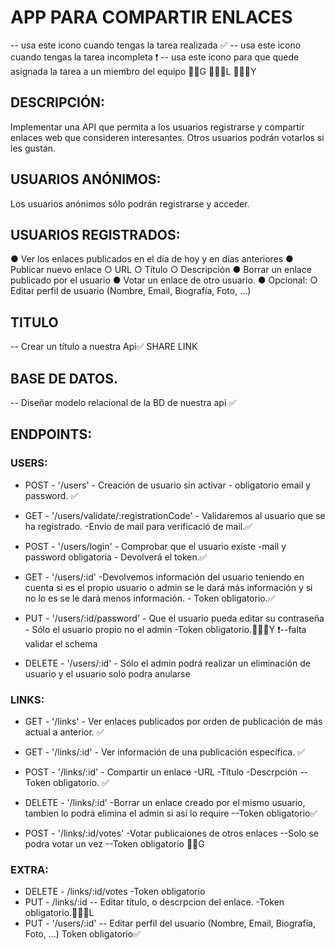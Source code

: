 
# APP PARA COMPARTIR ENLACES 
 -- usa este icono cuando tengas la tarea realizada ✅
 -- usa este icono cuando tengas la tarea incompleta ❗️
 -- usa este icono para que quede asignada la tarea a un miembro del equipo 🧔🏻G    👨🏻‍🦱L   👱🏻‍♀️Y

## DESCRIPCIÓN:
Implementar una API que permita a los usuarios registrarse y compartir enlaces web que consideren interesantes. 
Otros usuarios podrán votarlos si les gustan.

## USUARIOS ANÓNIMOS:
Los usuarios anónimos sólo podrán registrarse y acceder.

## USUARIOS REGISTRADOS:
● Ver los enlaces publicados en el día de hoy y en días anteriores
● Publicar nuevo enlace
○ URL
○ Título
○ Descripción
● Borrar un enlace publicado por el usuario
● Votar un enlace de otro usuario.
● Opcional:
○ Editar perfil de usuario (Nombre, Email, Biografía, Foto, …)

## TITULO
-- Crear un título a nuestra Api✅
SHARE LINK

## BASE DE DATOS.
-- Diseñar modelo relacional de la BD de nuestra api ✅

## ENDPOINTS:

### USERS:

- POST - '/users' - Creación de usuario sin activar - obligatorio email y password. ✅

- GET - '/users/validate/:registrationCode' - Validaremos al usuario que se ha registrado. -Envio de mail para verificació de mail.✅

- POST - '/users/login' - Comprobar que el usuario existe -mail y password obligatoria - Devolverá el token.✅

- GET - '/users/:id' -Devolvemos información del usuario teniendo en cuenta si es el propio usuario o admin se le dará más información y si no lo es se le dará menos información. - Token obligatorio.✅

- PUT - '/users/:id/password' - Que el usuario pueda editar su contraseña - Sólo el usuario propio no el admin -Token obligatorio.👱🏻‍♀️Y ❗️--falta validar el schema

- DELETE - '/users/:id' - Sólo el admin podrá realizar un eliminación de usuario y el usuario solo podra anularse 

### LINKS:

- GET - '/links' - Ver enlaces publicados por orden de publicación de más actual a anterior. ✅

- GET - '/links/:id' - Ver información de una publicación específica. ✅

- POST - '/links/:id' - Compartir un enlace -URL -Título -Descrpción --Token obligatorio. ✅

- DELETE - '/links/:id' -Borrar un enlace creado por el mismo usuario, tambien lo podrá elimina el admin si así lo require --Token obligatorio✅

- POST - '/links/:id/votes' -Votar publicaiones de otros enlaces --Solo se podra votar un vez --Token obligatorio 🧔🏻G 

### EXTRA:
- DELETE - /links/:id/votes -Token obligatorio
- PUT - /links/:id  -- Editar título, o descrpcion del enlace. -Token obligatorio.👨🏻‍🦱L
- PUT - '/users/:id' -- Editar perfil del usuario (Nombre, Email, Biografía, Foto, …) Token obligatorio✅

















